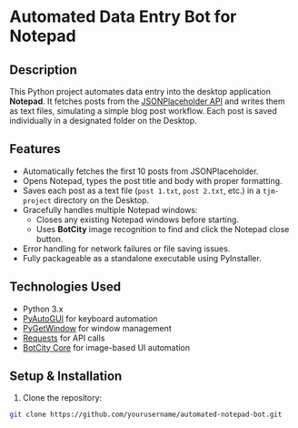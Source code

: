 # Automated Data Entry Bot for Notepad

## Description
This Python project automates data entry into the desktop application **Notepad**. It fetches posts from the [JSONPlaceholder API](https://jsonplaceholder.typicode.com/) and writes them as text files, simulating a simple blog post workflow. Each post is saved individually in a designated folder on the Desktop.

## Features
- Automatically fetches the first 10 posts from JSONPlaceholder.
- Opens Notepad, types the post title and body with proper formatting.
- Saves each post as a text file (`post 1.txt`, `post 2.txt`, etc.) in a `tjm-project` directory on the Desktop.
- Gracefully handles multiple Notepad windows:
  - Closes any existing Notepad windows before starting.
  - Uses **BotCity** image recognition to find and click the Notepad close button.
- Error handling for network failures or file saving issues.
- Fully packageable as a standalone executable using PyInstaller.

## Technologies Used
- Python 3.x
- [PyAutoGUI](https://pyautogui.readthedocs.io/) for keyboard automation
- [PyGetWindow](https://pygetwindow.readthedocs.io/) for window management
- [Requests](https://docs.python-requests.org/) for API calls
- [BotCity Core](https://github.com/botcity-dev/botcity-framework-core) for image-based UI automation

## Setup & Installation
1. Clone the repository:
```bash
git clone https://github.com/yourusername/automated-notepad-bot.git
